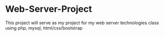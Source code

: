 # Web-Server-Project
This project will serve as my project for my web server technologies class using php, mysql, html/css/bootstrap
